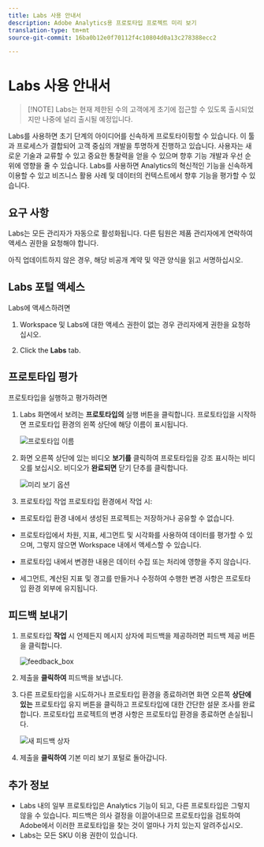 ```yaml
---
title: Labs 사용 안내서
description: Adobe Analytics용 프로토타입 프로젝트 미리 보기
translation-type: tm+mt
source-git-commit: 16ba0b12e0f70112f4c10804d0a13c278388ecc2

---
```




# Labs 사용 안내서

>[!NOTE] Labs는 현재 제한된 수의 고객에게 초기에 접근할 수 있도록 출시되었지만 나중에 널리 출시될 예정입니다.

Labs를 사용하면 초기 단계의 아이디어를 신속하게 프로토타이핑할 수 있습니다. 이 툴과 프로세스가 결합되어 고객 중심의 개발을 투명하게 진행하고 있습니다. 사용자는 새로운 기술과 교류할 수 있고 중요한 통찰력을 얻을 수 있으며 향후 기능 개발과 우선 순위에 영향을 줄 수 있습니다. Labs를 사용하면 Analytics의 혁신적인 기능을 신속하게 이용할 수 있고 비즈니스 활용 사례 및 데이터의 컨텍스트에서 향후 기능을 평가할 수 있습니다.

## 요구 사항

Labs는 모든 관리자가 자동으로 활성화됩니다. 다른 팀원은 제품 관리자에게 연락하여 액세스 권한을 요청해야 합니다.

아직 업데이트하지 않은 경우, 해당 비공개 계약 및 약관 양식을 읽고 서명하십시오.

## Labs 포털 액세스

Labs에 액세스하려면

1. Workspace 및 Labs에 대한 액세스 권한이 없는 경우 관리자에게 권한을 요청하십시오.

1. Click the **Labs** tab.

## 프로토타입 평가

프로토타입을 실행하고 평가하려면

1. Labs 화면에서 보려는 **프로토타입의** 실행 버튼을 클릭합니다. 프로토타입을 시작하면 프로토타입 환경의 왼쪽 상단에 해당 이름이 표시됩니다.

   ![프로토타입 이름](https://user-images.githubusercontent.com/29133525/58670566-c03b6c00-82fc-11e9-8b29-ee34260c4024.png)

1. 화면 오른쪽 상단에 있는 비디오 **보기를** 클릭하여 프로토타입을 강조 표시하는 비디오를 보십시오. 비디오가 **완료되면** 닫기 단추를 클릭합니다.

   ![미리 보기 옵션](https://user-images.githubusercontent.com/29133525/58670261-a2213c00-82fb-11e9-88db-cc839c98fdab.png)

1. 프로토타입 작업 프로토타입 환경에서 작업 시:

* 프로토타입 환경 내에서 생성된 프로젝트는 저장하거나 공유할 수 없습니다.

* 프로토타입에서 차원, 지표, 세그먼트 및 시각화를 사용하여 데이터를 평가할 수 있으며, 그렇지 않으면 Workspace 내에서 액세스할 수 있습니다.

* 프로토타입 내에서 변경한 내용은 데이터 수집 또는 처리에 영향을 주지 않습니다.

* 세그먼트, 계산된 지표 및 경고를 만들거나 수정하여 수행한 변경 사항은 프로토타입 환경 외부에 유지됩니다.

## 피드백 보내기

1. 프로토타입 **작업** 시 언제든지 메시지 상자에 피드백을 제공하려면 피드백 제공 버튼을 클릭합니다.

   ![feedback_box](https://user-images.githubusercontent.com/29133525/58670344-f0363f80-82fb-11e9-8824-ec2b41f7187a.png)

1. 제출을 **클릭하여** 피드백을 보냅니다.

1. 다른 프로토타입을 시도하거나 프로토타입 환경을 종료하려면 화면 오른쪽 **상단에 있는** 프로토타입 유지 버튼을 클릭하고 프로토타입에 대한 간단한 설문 조사를 완료합니다. 프로토타입 프로젝트의 변경 사항은 프로토타입 환경을 종료하면 손실됩니다.

   ![새 피드백 상자](https://git.corp.adobe.com/storage/user/26539/files/d067e300-a95e-11e9-9208-74339dafe75e)

1. 제출을 **클릭하여** 기본 미리 보기 포털로 돌아갑니다.

## 추가 정보

* Labs 내의 일부 프로토타입은 Analytics 기능이 되고, 다른 프로토타입은 그렇지 않을 수 있습니다. 피드백은 의사 결정을 이끌어내므로 프로토타입을 검토하여 Adobe에서 이러한 프로토타입을 찾는 것이 얼마나 가치 있는지 알려주십시오.
* Labs는 모든 SKU 이용 권한이 있습니다.
